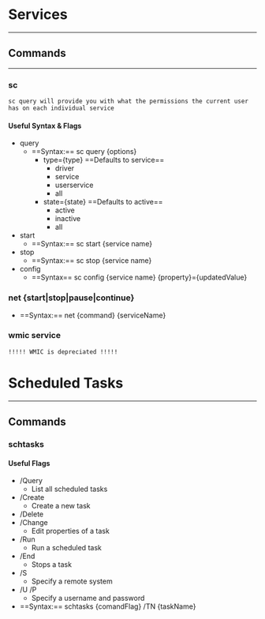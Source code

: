 # Services
***
## Commands
***
### sc
	sc query will provide you with what the permissions the current user has on each individual service
#### Useful Syntax & Flags
- query
	- ==Syntax:==  sc query {options}
		- type={type} ==Defaults to service==
			- driver
			- service
			- userservice
			- all
		- state={state} ==Defaults to active==
			- active
			- inactive
			- all
- start
	- ==Syntax:==  sc start {service name}
- stop
	- ==Syntax:==  sc stop {service name}
- config
	- ==Syntax== sc config {service name} {property}={updatedValue}
### net {start|stop|pause|continue}
- ==Syntax:==  net {command} {serviceName}
### wmic service
	!!!!! WMIC is depreciated !!!!!
# Scheduled Tasks
***
## Commands
### schtasks
#### Useful Flags
- /Query
	- List all scheduled tasks
- /Create
	- Create a new task
- /Delete
- /Change
	- Edit properties of a task
- /Run
	- Run a scheduled task
- /End
	- Stops a task
- /S
	- Specify a remote system
- /U /P
	- Specify a username and password
-  ==Syntax:==  schtasks {comandFlag} /TN {taskName}